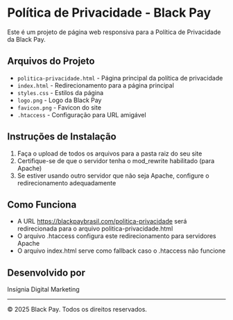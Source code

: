 # Política de Privacidade - Black Pay

Este é um projeto de página web responsiva para a Política de Privacidade da Black Pay.

## Arquivos do Projeto

- `politica-privacidade.html` - Página principal da política de privacidade
- `index.html` - Redirecionamento para a página principal
- `styles.css` - Estilos da página
- `logo.png` - Logo da Black Pay
- `favicon.png` - Favicon do site
- `.htaccess` - Configuração para URL amigável

## Instruções de Instalação

1. Faça o upload de todos os arquivos para a pasta raiz do seu site
2. Certifique-se de que o servidor tenha o mod_rewrite habilitado (para Apache)
3. Se estiver usando outro servidor que não seja Apache, configure o redirecionamento adequadamente

## Como Funciona

- A URL https://blackpaybrasil.com/politica-privacidade será redirecionada para o arquivo politica-privacidade.html
- O arquivo .htaccess configura este redirecionamento para servidores Apache
- O arquivo index.html serve como fallback caso o .htaccess não funcione

## Desenvolvido por

Insígnia Digital Marketing

---

© 2025 Black Pay. Todos os direitos reservados.
